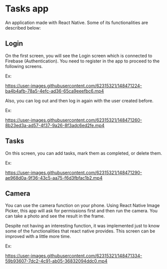 # Tasks app

An application made with React Native. Some of its functionalities are described below:

## Login

On the first screen, you will see the Login screen which is connected to Firebase (Authentication). You need to register in the app to proceed to the following screens.

Ex:

https://user-images.githubusercontent.com/62315321/148471224-ba4b4afb-78a5-4efc-ad36-65ca9eeefbc6.mp4

Also, you can log out and then log in again with the user created before.

Ex: 

https://user-images.githubusercontent.com/62315321/148471260-8b23ed3a-ad57-4f37-9a26-8f3adc6ed2fe.mp4

## Tasks

On this screen, you can add tasks, mark them as completed, or delete them.

Ex: 

https://user-images.githubusercontent.com/62315321/148471290-ae968d0a-9f36-43c5-aa75-f6d3fbfac1b2.mp4

## Camera

You can use the camera function on your phone. Using React Native Image Picker, this app will ask for permissions first and then run the camera. You can take a photo and see the result in the frame.

Despite not having an interesting function, it was implemented just to know some of the functionalities that react native provides. This screen can be improved with a little more time.

Ex: 

https://user-images.githubusercontent.com/62315321/148471334-59b93607-7dc2-4c91-ab05-36832094ddc0.mp4
